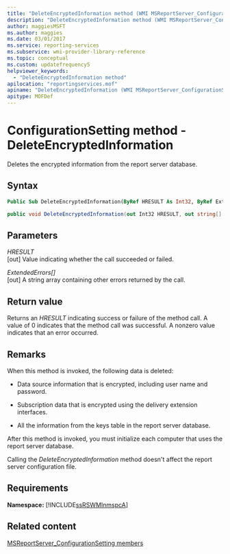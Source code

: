 ```yaml
---
title: "DeleteEncryptedInformation method (WMI MSReportServer_ConfigurationSetting)"
description: "DeleteEncryptedInformation method (WMI MSReportServer_ConfigurationSetting)"
author: maggiesMSFT
ms.author: maggies
ms.date: 03/01/2017
ms.service: reporting-services
ms.subservice: wmi-provider-library-reference
ms.topic: conceptual
ms.custom: updatefrequency5
helpviewer_keywords:
  - "DeleteEncryptedInformation method"
apilocation: "reportingservices.mof"
apiname: "DeleteEncryptedInformation (WMI MSReportServer_ConfigurationSetting Class)"
apitype: MOFDef
---
```

# ConfigurationSetting method - DeleteEncryptedInformation
  Deletes the encrypted information from the report server database.  
  
## Syntax  
  
```vb  
Public Sub DeleteEncryptedInformation(ByRef HRESULT As Int32, ByRef ExtendedErrors() As String)  
```  
  
```csharp  
public void DeleteEncryptedInformation(out Int32 HRESULT, out string[] ExtendedErrors);  
```  
  
## Parameters  
 *HRESULT*  
 [out] Value indicating whether the call succeeded or failed.  
  
 *ExtendedErrors[]*  
 [out] A string array containing other errors returned by the call.  
  
## Return value  
 Returns an *HRESULT* indicating success or failure of the method call. A value of 0 indicates that the method call was successful. A nonzero value indicates that an error occurred.  
  
## Remarks  
 When this method is invoked, the following data is deleted:  
  
-   Data source information that is encrypted, including user name and password.  
  
-   Subscription data that is encrypted using the delivery extension interfaces.  
  
-   All the information from the keys table in the report server database.  
  
 After this method is invoked, you must initialize each computer that uses the report server database.  
  
 Calling the *DeleteEncryptedInformation* method doesn't affect the report server configuration file.  
  
## Requirements  
 **Namespace:** [!INCLUDE[ssRSWMInmspcA](../../includes/ssrswminmspca-md.md)]  
  
## Related content 
 [MSReportServer_ConfigurationSetting members](../../reporting-services/wmi-provider-library-reference/msreportserver-configurationsetting-members.md)  
  
  
